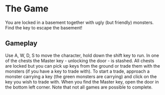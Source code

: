 # The Game  
You are locked in a basement together with ugly (but friendly) monsters. Find the key to escape the basement!

## Gameplay  
Use A, W, D, S to move the character, hold down the shift key to run. In one of the chests the Master key - unlocking the door - is stashed. All chests are locked but you can pick up keys from the ground or trade them with the monsters (if you have a key to trade with). To start a trade, approach a monster carrying a key (the green monsters are carrying) and click on the key you wish to trade with. When you find the Master key, open the door in the bottom left corner. Note that not all games are possible to complete. 